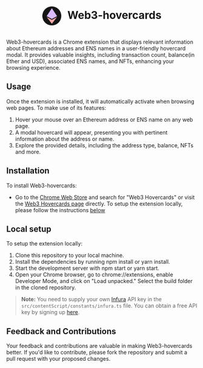 <div align="center">
    <h1 style="padding-bottom: 16px"><img align="center" src="./src/static/icons/icon128.png" style="border-radius: 4px; height: 50px; margin-right: 10px;" />
    Web3-hovercards
    </h1>
</div>

Web3-hovercards is a Chrome extension that displays relevant information about Ethereum addresses and ENS names in a user-friendly hovercard modal. It provides valuable insights, including transaction count, balance(in Ether and USD), associated ENS names, and NFTs, enhancing your browsing experience.

## Usage

Once the extension is installed, it will automatically activate when browsing web pages. To make use of its features:

1. Hover your mouse over an Ethereum address or ENS name on any web page.
2. A modal hovercard will appear, presenting you with pertinent information about the address or name.
3. Explore the provided details, including the address type, balance, NFTs and more.

## Installation

To install Web3-hovercards:

- Go to the [Chrome Web Store](https://chrome.google.com/webstore) and search for "Web3 Hovercards" or visit the [Web3 Hovercards page](https://chrome.google.com/webstore/detail/fhfacijlgfbbpeigpdnjkgopjdgcmilj) directly. To setup the extension locally, please follow the instructions [below](#local-setup)

## Local setup

To setup the extension locally:

1. Clone this repository to your local machine.
2. Install the dependencies by running npm install or yarn install.
3. Start the development server with npm start or yarn start.
4. Open your Chrome browser, go to chrome://extensions, enable Developer Mode, and click on "Load unpacked." Select the build folder in the cloned repository.

> **Note:** You need to supply your own [Infura](https://infura.io/) API key in the `src/contentScript/constants/infura.ts` file. You can obtain a free API key by signing up [here](https://app.infura.io/register).

## Feedback and Contributions

Your feedback and contributions are valuable in making Web3-hovercards better. If you'd like to contribute, please fork the repository and submit a pull request with your proposed changes.
